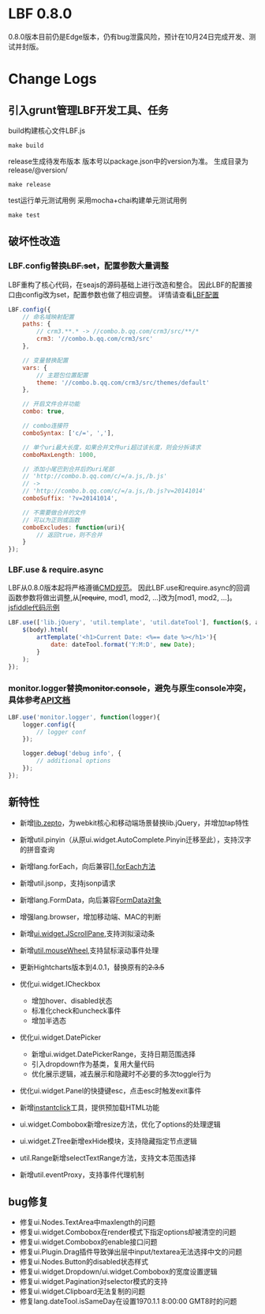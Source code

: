 # LBF 0.8.0
0.8.0版本目前仍是Edge版本，仍有bug泄露风险，预计在10月24日完成开发、测试并封版。

# Change Logs
## 引入grunt管理LBF开发工具、任务

build构建核心文件LBF.js
```shell
make build
```

release生成待发布版本
版本号以package.json中的version为准。
生成目录为release/@version/
```shell
make release
```

test运行单元测试用例
采用mocha+chai构建单元测试用例
```shell
make test
```

## 破坏性改造
### LBF.config替换~~LBF.set~~，配置参数大量调整
LBF重构了核心代码，在seajs的源码基础上进行改造和整合。
因此LBF的配置接口由config改为set，配置参数也做了相应调整。
详情请查看[LBF配置](./versions/0.8.0/config.md)
```javascript
LBF.config({
    // 命名域映射配置
    paths: {
        // crm3.**.* -> //combo.b.qq.com/crm3/src/**/*
        crm3: '//combo.b.qq.com/crm3/src'
    },

    // 变量替换配置
    vars: {
        // 主题包位置配置
        theme: '//combo.b.qq.com/crm3/src/themes/default'
    },

    // 开启文件合并功能
    combo: true,

    // combo连接符
    comboSyntax: ['c/=', ','],

    // 单个uri最大长度，如果合并文件uri超过该长度，则会分拆请求
    comboMaxLength: 1000,

    // 添加小尾巴到合并后的uri尾部
    // 'http://combo.b.qq.com/c/=/a.js,/b.js'
    // ->
    // 'http://combo.b.qq.com/c/=/a.js,/b.js?v=20141014'
    comboSuffix: '?v=20141014',

    // 不需要做合并的文件
    // 可以为正则或函数
    comboExcludes: function(uri){
        // 返回true，则不合并
    }
});
```

### LBF.use & require.async
LBF从0.8.0版本起将严格遵循[CMD规范](https://github.com/seajs/seajs/issues/242)。
因此LBF.use和require.async的回调函数参数将做出调整,从[~~require~~, mod1, mod2, ...]改为[mod1, mod2, ...]。
[jsfiddle代码示例](http://jsfiddle.net/mice530/e8v8zx0p/6/)
```javascript
LBF.use(['lib.jQuery', 'util.template', 'util.dateTool'], function($, artTemplate, dateTool){
    $(body).html(
        artTemplate('<h1>Current Date: <%== date %></h1>'){
            date: dateTool.format('Y:M:D', new Date);
        }
    );
});
```

### monitor.logger替换~~monitor.console~~，避免与原生console冲突，具体参考[API文档](http://lbf.epc.oa.com/doc/classes/monitor.console.html#method_config)
```javascript
LBF.use('monitor.logger', function(logger){
    logger.config({
        // logger conf
    });

    logger.debug('debug info', {
        // additional options
    });
});
```

## 新特性
- 新增[lib.zepto](http://zeptojs.com/)，为webkit核心和移动端场景替换lib.jQuery，并增加tap特性

- 新增util.pinyin（从原ui.widget.AutoComplete.Pinyin迁移至此），支持汉字的拼音查询

- 新增lang.forEach，向后兼容[[].forEach方法](https://developer.mozilla.org/zh-CN/docs/Web/JavaScript/Reference/Global_Objects/Array/forEach)

- 新增util.jsonp，支持jsonp请求

- 新增lang.FormData，向后兼容[FormData对象](https://developer.mozilla.org/zh-CN/docs/Web/API/XMLHttpRequest/FormData)

- 增强lang.browser，增加移动端、MAC的判断

- 新增[ui.widget.JScrollPane](http://jscrollpane.kelvinluck.com/),支持浏拟滚动条

- 新增[util.mouseWheel](https://github.com/brandonaaron/jquery-mousewheel),支持鼠标滚动事件处理

- 更新Hightcharts版本到4.0.1，替换原有的~~2.3.5~~

- 优化ui.widget.ICheckbox
  - 增加hover、disabled状态
  - 标准化check和uncheck事件
  - 增加半选态

- 优化ui.widget.DatePicker
  - 新增ui.widget.DatePickerRange，支持日期范围选择
  - 引入dropdown作为基类，复用大量代码
  - 优化展示逻辑，减去展示和隐藏时不必要的多次toggle行为

- 优化ui.widget.Panel的快捷键esc，点击esc时触发exit事件

- 新增[instantclick](http://instantclick.io/)工具，提供预加载HTML功能

- ui.widget.Combobox新增resize方法，优化了options的处理逻辑

- ui.widget.ZTree新增exHide模块，支持隐藏指定节点逻辑

- util.Range新增selectTextRange方法，支持文本范围选择

- 新增util.eventProxy，支持事件代理机制

## bug修复
- 修复ui.Nodes.TextArea中maxlength的问题
- 修复ui.widget.Combobox在render模式下指定options却被清空的问题
- 修复ui.widget.Combobox的enable接口问题
- 修复ui.Plugin.Drag插件导致弹出层中input/textarea无法选择中文的问题
- 修复ui.Nodes.Button的disabled状态样式
- 修复ui.widget.Dropdown/ui.widget.Combobox的宽度设置逻辑
- 修复ui.widget.Pagination对selector模式的支持
- 修复ui.widget.Clipboard无法复制的问题
- 修复lang.dateTool.isSameDay在设置1970.1.1 8:00:00 GMT8时的问题

